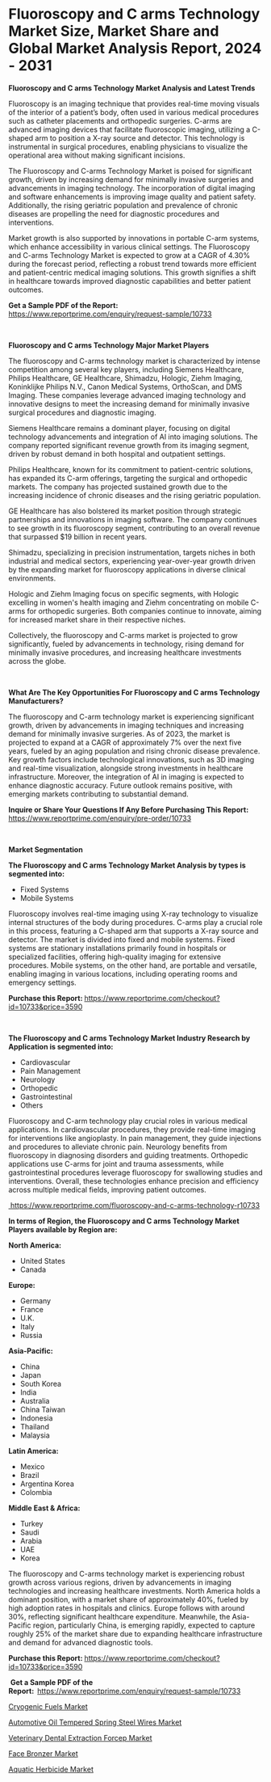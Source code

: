 <p><h1>Fluoroscopy and C arms Technology Market Size, Market Share and Global Market Analysis Report, 2024 - 2031</h1></p><p><strong>Fluoroscopy and C arms Technology Market Analysis and Latest Trends</strong></p>
<p><p>Fluoroscopy is an imaging technique that provides real-time moving visuals of the interior of a patient’s body, often used in various medical procedures such as catheter placements and orthopedic surgeries. C-arms are advanced imaging devices that facilitate fluoroscopic imaging, utilizing a C-shaped arm to position a X-ray source and detector. This technology is instrumental in surgical procedures, enabling physicians to visualize the operational area without making significant incisions.</p><p>The Fluoroscopy and C-arms Technology Market is poised for significant growth, driven by increasing demand for minimally invasive surgeries and advancements in imaging technology. The incorporation of digital imaging and software enhancements is improving image quality and patient safety. Additionally, the rising geriatric population and prevalence of chronic diseases are propelling the need for diagnostic procedures and interventions.</p><p>Market growth is also supported by innovations in portable C-arm systems, which enhance accessibility in various clinical settings. The Fluoroscopy and C-arms Technology Market is expected to grow at a CAGR of 4.30% during the forecast period, reflecting a robust trend towards more efficient and patient-centric medical imaging solutions. This growth signifies a shift in healthcare towards improved diagnostic capabilities and better patient outcomes.</p></p>
<p><strong>Get a Sample PDF of the Report:&nbsp;</strong> <a href="https://www.reportprime.com/enquiry/request-sample/10733">https://www.reportprime.com/enquiry/request-sample/10733</a></p>
<p>&nbsp;</p>
<p><strong>Fluoroscopy and C arms Technology Major Market Players</strong></p>
<p><p>The fluoroscopy and C-arms technology market is characterized by intense competition among several key players, including Siemens Healthcare, Philips Healthcare, GE Healthcare, Shimadzu, Hologic, Ziehm Imaging, Koninklijke Philips N.V., Canon Medical Systems, OrthoScan, and DMS Imaging. These companies leverage advanced imaging technology and innovative designs to meet the increasing demand for minimally invasive surgical procedures and diagnostic imaging.</p><p>Siemens Healthcare remains a dominant player, focusing on digital technology advancements and integration of AI into imaging solutions. The company reported significant revenue growth from its imaging segment, driven by robust demand in both hospital and outpatient settings.</p><p>Philips Healthcare, known for its commitment to patient-centric solutions, has expanded its C-arm offerings, targeting the surgical and orthopedic markets. The company has projected sustained growth due to the increasing incidence of chronic diseases and the rising geriatric population.</p><p>GE Healthcare has also bolstered its market position through strategic partnerships and innovations in imaging software. The company continues to see growth in its fluoroscopy segment, contributing to an overall revenue that surpassed $19 billion in recent years.</p><p>Shimadzu, specializing in precision instrumentation, targets niches in both industrial and medical sectors, experiencing year-over-year growth driven by the expanding market for fluoroscopy applications in diverse clinical environments.</p><p>Hologic and Ziehm Imaging focus on specific segments, with Hologic excelling in women's health imaging and Ziehm concentrating on mobile C-arms for orthopedic surgeries. Both companies continue to innovate, aiming for increased market share in their respective niches.</p><p>Collectively, the fluoroscopy and C-arms market is projected to grow significantly, fueled by advancements in technology, rising demand for minimally invasive procedures, and increasing healthcare investments across the globe.</p></p>
<p>&nbsp;</p>
<p><strong>What Are The Key Opportunities For Fluoroscopy and C arms Technology Manufacturers?</strong></p>
<p><p>The fluoroscopy and C-arm technology market is experiencing significant growth, driven by advancements in imaging techniques and increasing demand for minimally invasive surgeries. As of 2023, the market is projected to expand at a CAGR of approximately 7% over the next five years, fueled by an aging population and rising chronic disease prevalence. Key growth factors include technological innovations, such as 3D imaging and real-time visualization, alongside strong investments in healthcare infrastructure. Moreover, the integration of AI in imaging is expected to enhance diagnostic accuracy. Future outlook remains positive, with emerging markets contributing to substantial demand.</p></p>
<p><strong>Inquire or Share Your Questions If Any Before Purchasing This Report:</strong> <a href="https://www.reportprime.com/enquiry/pre-order/10733">https://www.reportprime.com/enquiry/pre-order/10733</a></p>
<p>&nbsp;</p>
<p><strong>Market Segmentation</strong></p>
<p><strong>The Fluoroscopy and C arms Technology Market Analysis by types is segmented into:</strong></p>
<p><ul><li>Fixed Systems</li><li>Mobile Systems</li></ul></p>
<p><p>Fluoroscopy involves real-time imaging using X-ray technology to visualize internal structures of the body during procedures. C-arms play a crucial role in this process, featuring a C-shaped arm that supports a X-ray source and detector. The market is divided into fixed and mobile systems. Fixed systems are stationary installations primarily found in hospitals or specialized facilities, offering high-quality imaging for extensive procedures. Mobile systems, on the other hand, are portable and versatile, enabling imaging in various locations, including operating rooms and emergency settings.</p></p>
<p><strong>Purchase this Report:&nbsp;</strong><a href="https://www.reportprime.com/checkout?id=10733&price=3590">https://www.reportprime.com/checkout?id=10733&price=3590</a></p>
<p>&nbsp;</p>
<p><strong>The Fluoroscopy and C arms Technology Market Industry Research by Application is segmented into:</strong></p>
<p><ul><li>Cardiovascular</li><li>Pain Management</li><li>Neurology</li><li>Orthopedic</li><li>Gastrointestinal</li><li>Others</li></ul></p>
<p><p>Fluoroscopy and C-arm technology play crucial roles in various medical applications. In cardiovascular procedures, they provide real-time imaging for interventions like angioplasty. In pain management, they guide injections and procedures to alleviate chronic pain. Neurology benefits from fluoroscopy in diagnosing disorders and guiding treatments. Orthopedic applications use C-arms for joint and trauma assessments, while gastrointestinal procedures leverage fluoroscopy for swallowing studies and interventions. Overall, these technologies enhance precision and efficiency across multiple medical fields, improving patient outcomes.</p></p>
<p><a href="https://www.reportprime.com/fluoroscopy-and-c-arms-technology-r10733">&nbsp;https://www.reportprime.com/fluoroscopy-and-c-arms-technology-r10733</a></p>
<p><strong>In terms of Region, the Fluoroscopy and C arms Technology Market Players available by Region are:</strong></p>
<p>
    <p> <strong> North America: </strong>
        <ul>
            <li>United States</li>
            <li>Canada</li>
        </ul>
        </p> 
    <p> <strong> Europe: </strong>
        <ul>
            <li>Germany</li>
            <li>France</li>
            <li>U.K.</li>
            <li>Italy</li>
            <li>Russia</li>
        </ul>
        </p> 
    <p> <strong> Asia-Pacific: </strong>
        <ul>
            <li>China</li>
            <li>Japan</li>
            <li>South Korea</li>
            <li>India</li>
            <li>Australia</li>
            <li>China Taiwan</li>
            <li>Indonesia</li>
            <li>Thailand</li>
            <li>Malaysia</li>
        </ul>
        </p> 
    <p> <strong> Latin America: </strong>
        <ul>
            <li>Mexico</li>
            <li>Brazil</li>
            <li>Argentina Korea</li>
            <li>Colombia</li>
        </ul>
        </p> 
    <p> <strong> Middle East & Africa: </strong>
        <ul>
            <li>Turkey</li>
            <li>Saudi</li>
            <li>Arabia</li>
            <li>UAE</li>
            <li>Korea</li>
        </ul>
    </p>
    </p>
<p><p>The fluoroscopy and C-arms technology market is experiencing robust growth across various regions, driven by advancements in imaging technologies and increasing healthcare investments. North America holds a dominant position, with a market share of approximately 40%, fueled by high adoption rates in hospitals and clinics. Europe follows with around 30%, reflecting significant healthcare expenditure. Meanwhile, the Asia-Pacific region, particularly China, is emerging rapidly, expected to capture roughly 25% of the market share due to expanding healthcare infrastructure and demand for advanced diagnostic tools.</p></p>
<p><strong>Purchase this Report: </strong><a href="https://www.reportprime.com/checkout?id=10733&price=3590">https://www.reportprime.com/checkout?id=10733&price=3590</a></p>
<p>&nbsp;<strong>Get a Sample PDF of the Report:&nbsp;&nbsp;</strong><a href="https://www.reportprime.com/enquiry/request-sample/10733">https://www.reportprime.com/enquiry/request-sample/10733</a></p>
<p><strong></strong></p>
<p><p><a href="https://www.linkedin.com/pulse/role-cryogenic-fuels-market-applications-automotiveelectricity-uwaue?trackingId=JFO4M%2BkERzO5Rn9l9k7DWA%3D%3D">Cryogenic Fuels Market</a></p><p><a href="https://medium.com/@anna.vaughan3423/the-automotive-oil-tempered-spring-steel-wires-market-prioritizes-cost-control-and-efficiency-68092b223145">Automotive Oil Tempered Spring Steel Wires Market</a></p><p><a href="https://github.com/MonroeBullock54/Market-Research-Report-List-1/blob/main/veterinary-dental-extraction-forcep-market.md">Veterinary Dental Extraction Forcep Market</a></p><p><a href="https://medium.com/@anna.vaughan3423/the-face-bronzer-industry-analysis-report-offers-a-comprehensive-and-current-examination-of-the-531ec78926d3">Face Bronzer Market</a></p><p><a href="https://www.linkedin.com/pulse/navigating-aquatic-herbicide-market-expert-analysis-forecast-froie?trackingId=VXIYTzAhSl2QsXCgDA8k8w%3D%3D">Aquatic Herbicide Market</a></p></p>